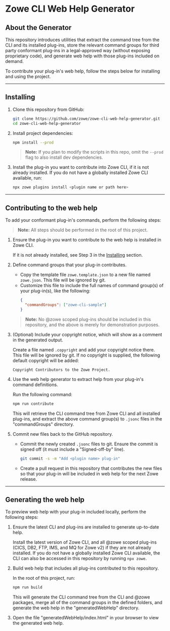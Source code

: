 # Zowe CLI Web Help Generator

## About the Generator

This repository introduces utilities that extract the command tree from the CLI and its installed plug-ins, store the relevant command groups for third party conformant plug-ins in a legal-approved way (without exposing proprietary code), and generate web help with those plug-ins included on demand.

To contribute your plug-in's web help, follow the steps below for installing and using the project.

---

## Installing

1. Clone this repository from GitHub:
    ```bash
    git clone https://github.com/zowe/zowe-cli-web-help-generator.git
    cd zowe-cli-web-help-generator
    ```

2. Install project dependencies:
    ```bash
    npm install --prod
    ```
    > **Note:** If you plan to modify the scripts in this repo, omit the `--prod` flag to also install dev dependencies.

3. Install the plug-in you want to contribute into Zowe CLI, if it is not already installed. If you do not have a globally installed Zowe CLI available, run:
    ```bash
    npx zowe plugins install <plugin name or path here>
    ```

---

## Contributing to the web help

To add your conformant plug-in's commands, perform the following steps:
> **Note:** All steps should be performed in the root of this project.

1. Ensure the plug-in you want to contribute to the web help is installed in Zowe CLI.

    If it is not already installed, see Step 3 in the [Installing](#installing) section.

2. Define command groups that your plug-in contributes.

    - Copy the template file `zowe.template.json` to a new file named `zowe.json`. This file will be ignored by git.
    - Customize this file to include the full names of command group(s) of your plug-in(s), like the following:
        ```json
        {
          "commandGroups": ["zowe-cli-sample"]
        }
        ```
    > **Note:** No @zowe scoped plug-ins should be included in this repository, and the above is merely for demonstration purposes.

3. (Optional) Include your copyright notice, which will show as a comment in the generated output.

    Create a file named `.copyright` and add your copyright notice there. This file will be ignored by git. If no copyright is supplied, the following default copyright will be added:
    ```
    Copyright Contributors to the Zowe Project.
    ```

4. Use the web help generator to extract help from your plug-in's command definitions.

    Run the following command:
    ```bash
    npm run contribute
    ```
    This will retrieve the CLI command tree from Zowe CLI and all installed plug-ins, and extract the above command group(s) to `.jsonc` files in the "commandGroups" directory.

5. Commit new files back to the GitHub repository.

    - Commit the newly created `.jsonc` files to git. Ensure the commit is signed off (it must include a "Signed-off-by" line).
        ```bash
        git commit -s -m "Add <plugin name> plug-in"
        ```
    - Create a pull request in this repository that contributes the new files so that your plug-in will be included in web help for the next Zowe release.

---

## Generating the web help

To preview web help with your plug-in included locally, perform the following steps:

1. Ensure the latest CLI and plug-ins are installed to generate up-to-date help.

    Install the latest version of Zowe CLI, and all @zowe scoped plug-ins (CICS, DB2, FTP, IMS, and MQ for Zowe v2) if they are not already installed. If you do not have a globally installed Zowe CLI available, the CLI can also be accessed in this repository by running `npx zowe`.

2. Build web help that includes all plug-ins contributed to this repository.

    In the root of this project, run:
    ```bash
    npm run build
    ```
    This will generate the CLI command tree from the CLI and @zowe packages, merge all of the command groups in the defined folders, and generate the web help in the "generatedWebHelp" directory.

3. Open the file "generatedWebHelp/index.html" in your browser to view the generated web help.
